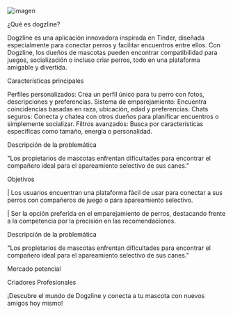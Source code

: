 ![imagen](https://github.com/user-attachments/assets/ccd7fa80-16fc-4106-90f4-118d99856886)

¿Qué es dogzline?

Dogzline es una aplicación innovadora inspirada en Tinder, diseñada especialmente para conectar perros y facilitar encuentros entre ellos. Con Dogzline, los dueños de mascotas pueden encontrar compatibilidad para juegos, socialización o incluso criar perros, todo en una plataforma amigable y divertida.

Características principales

Perfiles personalizados: Crea un perfil único para tu perro con fotos, descripciones y preferencias.
Sistema de emparejamiento: Encuentra coincidencias basadas en raza, ubicación, edad y preferencias.
Chats seguros: Conecta y chatea con otros dueños para planificar encuentros o simplemente socializar.
Filtros avanzados: Busca por características específicas como tamaño, energía o personalidad.

Descripción de la problemática

"Los propietarios de mascotas enfrentan dificultades para encontrar el compañero ideal para el apareamiento selectivo de sus canes."

Objetivos

| Los usuarios encuentran una plataforma fácil de usar para conectar a sus perros con compañeros de juego o para apareamiento selectivo.

| Ser la opción preferida en el emparejamiento de perros, destacando frente a la competencia por la precisión en las recomendaciones. 

Descripción de la problemática

"Los propietarios de mascotas enfrentan dificultades para encontrar el compañero ideal para el apareamiento selectivo de sus canes."

Mercado potencial

Criadores Profesionales



¡Descubre el mundo de Dogzline y conecta a tu mascota con nuevos amigos hoy mismo!
